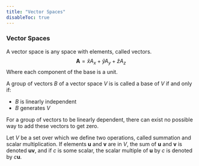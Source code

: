```yaml
---
title: "Vector Spaces"
disableToc: true
---
```

### Vector Spaces
A vector space is any space with elements, called vectors.
$$
\textbf{A}=\hat{x}A_x+\hat{y}A_y+\hat{z}A_z
$$
Where each component of the base is a unit. 

A group of vectors $B$ of a vector space $V$ is is called a base of $V$ if and only if:
- $B$ is linearly independent
- $B$ generates $V$

For a group of vectors to be linearly dependent,  there can exist no possible way to add these vectors to get zero.

Let $V$ be a set over which we define two operations, called summation and scalar multiplication. If elements $\textbf{u}$ and $\textbf{v}$ are in $V$, the sum of $\textbf{u}$ and $\textbf{v}$ is denoted $\textbf{u}\textbf{v}$, and if $c$ is some scalar, the scalar multiple of $\textbf{u}$ by $c$ is denoted by $c\textbf{u}$.